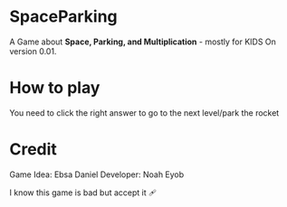 # SpaceParking
A Game about **Space, Parking, and Multiplication** - mostly for KIDS
On version 0.01.

# How to play
You need to click the right answer to go to the next level/park the rocket

# Credit
Game Idea: Ebsa Daniel
Developer: Noah Eyob

I know this game is bad but accept it 🩹

